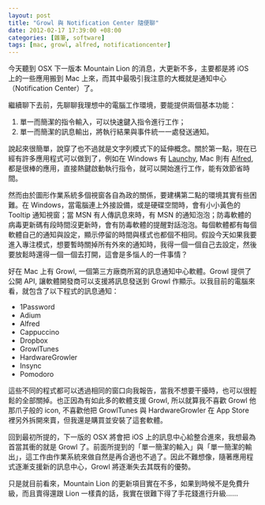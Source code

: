 ```yaml
--- 
layout: post
title: "Growl 與 Notification Center 隨便聊"
date: 2012-02-17 17:39:00 +08:00
categories: [雜筆, software]
tags: [mac, growl, alfred, notificationcenter]
---
```


今天聽到 OSX 下一版本 Mountain Lion 的消息，大更新不多，主要都是將 iOS 上的一些應用搬到 Mac 上來，而其中最吸引我注意的大概就是通知中心（Notification Center）了。

繼續聊下去前，先聊聊我理想中的電腦工作環境，要能提供兩個基本功能：

<!-- more -->

1. 單一而簡潔的指令輸入，可以快速鍵入指令進行工作；
2. 單一而簡潔的訊息輸出，將執行結果與事件統一一處發送通知。

說起來很簡單，說穿了也不過就是文字列模式下的延伸概念。關於第一點，現在已經有許多應用程式可以做到了，例如在 Windows 有 [Launchy](/blog/tags/launchy/), Mac 則有 [Alfred](/blog/tags/alfred/), 都是很棒的應用，直接熱鍵啟動執行指令，就可以開始進行工作，能有效節省時間。

然而由於圖形作業系統多個視窗各自為政的關係，要建構第二點的環境其實有些困難。在 Windows，當電腦連上外接設備，或是硬碟空間時，會有小小黃色的 Tooltip 通知視窗；當 MSN 有人傳訊息來時，有 MSN 的通知泡泡；防毒軟體的病毒更新碼有段時間沒更新時，會有防毒軟體的提醒對話泡泡。每個軟體都有每個軟體自己的通知與設定，顯示停留的時間與樣式也都個不相同。假設今天如果我要進入專注模式，想要暫時關掉所有外來的通知時，我得一個一個自己去設定，然後要放鬆時還得一個一個去打開，這會是多惱人的一件事情？

好在 Mac 上有 Growl, 一個第三方廠商所寫的訊息通知中心軟體。Growl 提供了公開 API, 讓軟體開發商可以支援將訊息發送到 Growl 作顯示。以我目前的電腦來看，就包含了以下程式的訊息通知：

* 1Password
* Adium
* Alfred
* Cappuccino
* Dropbox
* GrowlTunes
* HardwareGrowler
* Insync
* Pomodoro

這些不同的程式都可以透過相同的窗口向我報告，當我不想要干擾時，也可以很輕鬆的全部關掉。也正因為有如此多的軟體支援 Growl, 所以就算我不喜歡 Growl 他那爪子般的 icon, 不喜歡他把 GrowlTunes 與 HardwareGrowler 在 App Store 裡另外拆開來賣，但我還是購買並安裝了這套軟體。

回到最初所提的，下一版的 OSX 將會把 iOS 上的訊息中心給整合進來，我想最為首當其衝的就是 Growl 了。前面所提到的「單一簡潔的輸入」與「單一簡潔的輸出」，這工作由作業系統來做自然是再合適也不過了。因此不難想像，隨著應用程式逐漸支援新的訊息中心，Growl 將逐漸失去其既有的優勢。

只是就目前看來，Mountain Lion 的更新項目實在不多，如果到時候不是免費升級，而且賣得還跟 Lion 一樣貴的話，我實在很難下得了手花錢進行升級……